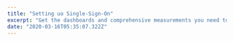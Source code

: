 ```yaml
---
title: "Setting uo Single-Sign-On"
excerpt: "Get the dashboards and comprehensive measurements you need to improve your conversations with prospects and customers."
date: "2020-03-16T05:35:07.322Z"
---
```

